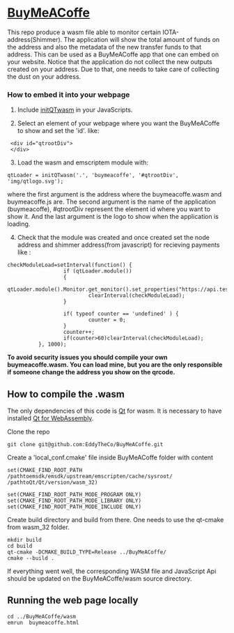 # [BuyMeACoffe](https://eddytheco.github.io/BuyMeACoffe/wasm/index.html)

This repo produce a wasm file able to monitor certain IOTA-address(Shimmer).
The application will show the total amount of funds on the address and also the metadata of the new transfer funds to that address.
This can be used as a BuyMeACoffe app that one can embed on your website.
Notice that the application do not collect the new outputs created on your address.
Due to that, one needs to take care of collecting the dust on your address.

### How to embed it into your webpage

1. Include [initQTwasm](https://eddytheco.github.io/BuyMeACoffe/wasm/js/initQTwasm.js) in your JavaScripts.

2. Select an element of your webpage where you want the BuyMeACoffe to show and set the 'id'.
like:
```
 <div id="qtrootDiv">
 </div>
```

3. Load  the wasm and emscriptem module with:
```
qtLoader = initQTwasm('.', 'buymeacoffe', '#qtrootDiv', 'img/qtlogo.svg');

```
where the first argument is the address where the buymeacoffe.wasm and buymeacoffe.js are.
The second argument is the name of the application (buymeacoffe), #qtrootDiv represent the element id where you want to show it.
And the last argument is the logo to show when the application is loading. 



4. Check that the module was created and once created set the node address and shimmer address(from javascript) for recieving payments like :
```
checkModuleLoad=setInterval(function() {
                  if (qtLoader.module())
                  {
                          qtLoader.module().Monitor.get_monitor().set_properties("https://api.testnet.shimmer.network","rms1qrzgmpr0lzvqxzu73qakkvg7v2qd2lngkaf64w256c76vepag4sqs27e25s");
                          clearInterval(checkModuleLoad);
                  }
  
                  if( typeof counter == 'undefined' ) {
                          counter = 0;
                  }
                  counter++;
                  if(counter>60)clearInterval(checkModuleLoad);
          }, 1000);
``` 
**To avoid security issues you should compile your own buymeacoffe.wasm.
You can load mine, but you are the only responsible if someone change the address you show on the qrcode.**


## How to compile the .wasm 
The only dependencies of this code is [Qt](https://www.qt.io/) for wasm.
It is necessary to have installed [Qt for WebAssembly](https://doc.qt.io/qt-6/wasm.html). 

Clone the repo
```
git clone git@github.com:EddyTheCo/BuyMeACoffe.git 
```
Create a 'local_conf.cmake' file inside BuyMeACoffe folder with content
```
set(CMAKE_FIND_ROOT_PATH /pathtoemsdk/emsdk/upstream/emscripten/cache/sysroot/ /pathtoQt/Qt/version/wasm_32)

set(CMAKE_FIND_ROOT_PATH_MODE_PROGRAM ONLY)
set(CMAKE_FIND_ROOT_PATH_MODE_LIBRARY ONLY)
set(CMAKE_FIND_ROOT_PATH_MODE_INCLUDE ONLY)
```

Create build directory and build from there. One needs to use the qt-cmake from wasm_32 folder.
```
mkdir build 
cd build
qt-cmake -DCMAKE_BUILD_TYPE=Release ../BuyMeACoffe/
cmake --build . 
```

If everything went well, the corresponding WASM file and JavaScript Api should be updated on the BuyMeACoffe/wasm source directory. 

## Running the web page locally
 
```
cd ../BuyMeACoffe/wasm
emrun  buymeacoffe.html
```

